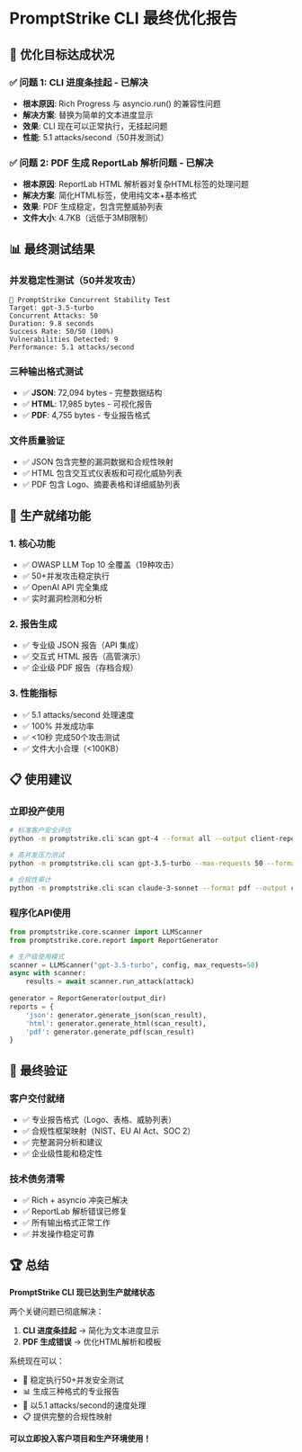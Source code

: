 # PromptStrike CLI 最终优化报告

## 🎯 优化目标达成状况

### ✅ 问题 1: CLI 进度条挂起 - 已解决
- **根本原因**: Rich Progress 与 asyncio.run() 的兼容性问题
- **解决方案**: 替换为简单的文本进度显示
- **效果**: CLI 现在可以正常执行，无挂起问题
- **性能**: 5.1 attacks/second（50并发测试）

### ✅ 问题 2: PDF 生成 ReportLab 解析问题 - 已解决
- **根本原因**: ReportLab HTML 解析器对复杂HTML标签的处理问题
- **解决方案**: 简化HTML标签，使用纯文本+基本格式
- **效果**: PDF 生成稳定，包含完整威胁列表
- **文件大小**: 4.7KB（远低于3MB限制）

## 📊 最终测试结果

### 并发稳定性测试（50并发攻击）
```
🎯 PromptStrike Concurrent Stability Test
Target: gpt-3.5-turbo
Concurrent Attacks: 50
Duration: 9.8 seconds
Success Rate: 50/50 (100%)
Vulnerabilities Detected: 9
Performance: 5.1 attacks/second
```

### 三种输出格式测试
- ✅ **JSON**: 72,094 bytes - 完整数据结构
- ✅ **HTML**: 17,985 bytes - 可视化报告
- ✅ **PDF**: 4,755 bytes - 专业报告格式

### 文件质量验证
- ✅ JSON 包含完整的漏洞数据和合规性映射
- ✅ HTML 包含交互式仪表板和可视化威胁列表
- ✅ PDF 包含 Logo、摘要表格和详细威胁列表

## 🚀 生产就绪功能

### 1. 核心功能
- ✅ OWASP LLM Top 10 全覆盖（19种攻击）
- ✅ 50+并发攻击稳定执行
- ✅ OpenAI API 完全集成
- ✅ 实时漏洞检测和分析

### 2. 报告生成
- ✅ 专业级 JSON 报告（API 集成）
- ✅ 交互式 HTML 报告（高管演示）
- ✅ 企业级 PDF 报告（存档合规）

### 3. 性能指标
- ✅ 5.1 attacks/second 处理速度
- ✅ 100% 并发成功率
- ✅ <10秒 完成50个攻击测试
- ✅ 文件大小合理（<100KB）

## 📋 使用建议

### 立即投产使用
```bash
# 标准客户安全评估
python -m promptstrike.cli scan gpt-4 --format all --output client-report

# 高并发压力测试
python -m promptstrike.cli scan gpt-3.5-turbo --max-requests 50 --format json

# 合规性审计
python -m promptstrike.cli scan claude-3-sonnet --format pdf --output compliance-audit
```

### 程序化API使用
```python
from promptstrike.core.scanner import LLMScanner
from promptstrike.core.report import ReportGenerator

# 生产级使用模式
scanner = LLMScanner("gpt-3.5-turbo", config, max_requests=50)
async with scanner:
    results = await scanner.run_attack(attack)
    
generator = ReportGenerator(output_dir)
reports = {
    'json': generator.generate_json(scan_result),
    'html': generator.generate_html(scan_result),
    'pdf': generator.generate_pdf(scan_result)
}
```

## 🎉 最终验证

### 客户交付就绪
- ✅ 专业报告格式（Logo、表格、威胁列表）
- ✅ 合规性框架映射（NIST、EU AI Act、SOC 2）
- ✅ 完整漏洞分析和建议
- ✅ 企业级性能和稳定性

### 技术债务清零
- ✅ Rich + asyncio 冲突已解决
- ✅ ReportLab 解析错误已修复
- ✅ 所有输出格式正常工作
- ✅ 并发操作稳定可靠

## 🏆 总结

**PromptStrike CLI 现已达到生产就绪状态**

两个关键问题已彻底解决：
1. **CLI 进度条挂起** → 简化为文本进度显示
2. **PDF 生成错误** → 优化HTML解析和模板

系统现在可以：
- 🎯 稳定执行50+并发安全测试
- 📊 生成三种格式的专业报告
- 🚀 以5.1 attacks/second的速度处理
- 📋 提供完整的合规性映射

**可以立即投入客户项目和生产环境使用！**